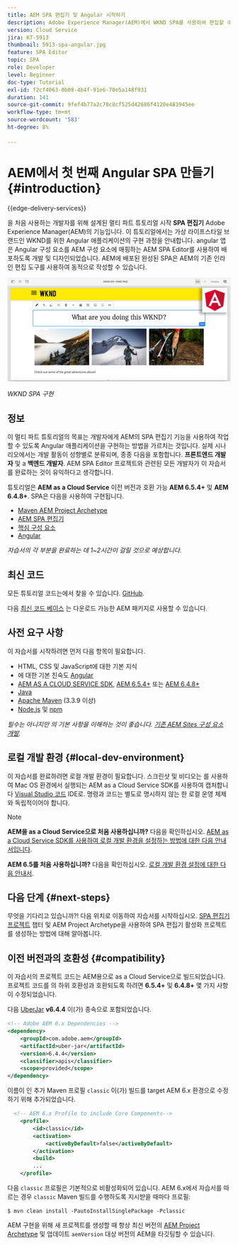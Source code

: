 ```yaml
---
title: AEM SPA 편집기 및 Angular 시작하기
description: Adobe Experience Manager(AEM)에서 WKND SPA를 사용하여 편집할 수 있는 첫 번째 Angular Single Page Application(SPA)을 개발합니다.
version: Cloud Service
jira: KT-5913
thumbnail: 5913-spa-angular.jpg
feature: SPA Editor
topic: SPA
role: Developer
level: Beginner
doc-type: Tutorial
exl-id: f2cf4063-0b08-4b4f-91e6-70e5a148f931
duration: 141
source-git-commit: 9fef4b77a2c70c8cf525d42686f4120e481945ee
workflow-type: tm+mt
source-wordcount: '583'
ht-degree: 8%

---
```


# AEM에서 첫 번째 Angular SPA 만들기 {#introduction}

{{edge-delivery-services}}

을 처음 사용하는 개발자를 위해 설계된 멀티 파트 튜토리얼 시작 **SPA 편집기** Adobe Experience Manager(AEM)의 기능입니다. 이 튜토리얼에서는 가상 라이프스타일 브랜드인 WKND를 위한 Angular 애플리케이션의 구현 과정을 안내합니다. angular 앱은 Angular 구성 요소를 AEM 구성 요소에 매핑하는 AEM SPA Editor를 사용하여 배포하도록 개발 및 디자인되었습니다. AEM에 배포된 완성된 SPA은 AEM의 기존 인라인 편집 도구를 사용하여 동적으로 작성할 수 있습니다.

![구현된 최종 SPA](assets/wknd-spa-implementation.png)

*WKND SPA 구현*

## 정보

이 멀티 파트 튜토리얼의 목표는 개발자에게 AEM의 SPA 편집기 기능을 사용하여 작업할 수 있도록 Angular 애플리케이션을 구현하는 방법을 가르치는 것입니다. 실제 시나리오에서는 개발 활동이 성향별로 분류되며, 종종 다음을 포함합니다. **프론트엔드 개발자** 및 a **백엔드 개발자**. AEM SPA Editor 프로젝트와 관련된 모든 개발자가 이 자습서를 완료하는 것이 유익하다고 생각합니다.

튜토리얼은 **AEM as a Cloud Service** 이전 버전과 호환 가능 **AEM 6.5.4+** 및 **AEM 6.4.8+**. SPA은 다음을 사용하여 구현됩니다.

* [Maven AEM Project Archetype](https://experienceleague.adobe.com/docs/experience-manager-core-components/using/developing/archetype/overview.html)
* [AEM SPA 편집기](https://experienceleague.adobe.com/docs/experience-manager-65/developing/headless/spas/spa-walkthrough.html#content-editing-experience-with-spa)
* [핵심 구성 요소](https://experienceleague.adobe.com/docs/experience-manager-core-components/using/introduction.html)
* [Angular](https://angular.io/)

*자습서의 각 부분을 완료하는 데 1~2시간이 걸릴 것으로 예상합니다.*

## 최신 코드

모든 튜토리얼 코드는에서 찾을 수 있습니다. [GitHub](https://github.com/adobe/aem-guides-wknd-spa).

다음 [최신 코드 베이스](https://github.com/adobe/aem-guides-wknd-spa/releases) 는 다운로드 가능한 AEM 패키지로 사용할 수 있습니다.

## 사전 요구 사항

이 자습서를 시작하려면 먼저 다음 항목이 필요합니다.

* HTML, CSS 및 JavaScript에 대한 기본 지식
* 에 대한 기본 친숙도 [Angular](https://angular.io/)
* [AEM AS A CLOUD SERVICE SDK](https://experienceleague.adobe.com/docs/experience-manager-learn/cloud-service/local-development-environment-set-up/aem-runtime.html#download-the-aem-as-a-cloud-service-sdk), [AEM 6.5.4+](https://helpx.adobe.com/experience-manager/aem-releases-updates.html#65) 또는 [AEM 6.4.8+](https://helpx.adobe.com/experience-manager/aem-releases-updates.html#64)
* [Java](https://downloads.experiencecloud.adobe.com/content/software-distribution/en/general.html)
* [Apache Maven](https://maven.apache.org/) (3.3.9 이상)
* [Node.js](https://nodejs.org/en/) 및 [npm](https://www.npmjs.com/)

*필수는 아니지만 의 기본 사항을 이해하는 것이 좋습니다. [기존 AEM Sites 구성 요소 개발](https://experienceleague.adobe.com/docs/experience-manager-learn/getting-started-wknd-tutorial-develop/overview.html).*

## 로컬 개발 환경 {#local-dev-environment}

이 자습서를 완료하려면 로컬 개발 환경이 필요합니다. 스크린샷 및 비디오는 를 사용하여 Mac OS 환경에서 실행되는 AEM as a Cloud Service SDK를 사용하여 캡처합니다 [Visual Studio 코드](https://code.visualstudio.com/) IDE로. 명령과 코드는 별도로 명시하지 않는 한 로컬 운영 체제와 독립적이어야 합니다.

>[!NOTE]
>
> **AEM을 as a Cloud Service으로 처음 사용하십니까?** 다음을 확인하십시오. [AEM as a Cloud Service SDK를 사용하여 로컬 개발 환경을 설정하는 방법에 대한 다음 안내서입니다](https://experienceleague.adobe.com/docs/experience-manager-learn/cloud-service/local-development-environment-set-up/overview.html?lang=ko-KR).
>
> **AEM 6.5를 처음 사용하십니까?** 다음을 확인하십시오. [로컬 개발 환경 설정에 대한 다음 안내서](https://experienceleague.adobe.com/docs/experience-manager-learn/foundation/development/set-up-a-local-aem-development-environment.html?lang=ko-KR).

## 다음 단계 {#next-steps}

무엇을 기다리고 있습니까?! 다음 위치로 이동하여 자습서를 시작하십시오. [SPA 편집기 프로젝트](create-project.md) 챕터 및 AEM Project Archetype을 사용하여 SPA 편집기 활성화 프로젝트를 생성하는 방법에 대해 알아봅니다.

## 이전 버전과의 호환성 {#compatibility}

이 자습서의 프로젝트 코드는 AEM용으로 as a Cloud Service으로 빌드되었습니다. 프로젝트 코드를 의 하위 호환성과 호환되도록 하려면 **6.5.4+** 및 **6.4.8+** 몇 가지 사항이 수정되었습니다.

다음 [UberJar](https://experienceleague.adobe.com/docs/experience-manager-65/developing/devtools/ht-projects-maven.html#what-is-the-uberjar) **v6.4.4** 이(가) 종속으로 포함되었습니다.

```xml
<!-- Adobe AEM 6.x Dependencies -->
<dependency>
    <groupId>com.adobe.aem</groupId>
    <artifactId>uber-jar</artifactId>
    <version>6.4.4</version>
    <classifier>apis</classifier>
    <scope>provided</scope>
</dependency>
```

이름이 인 추가 Maven 프로필 `classic` 이(가) 빌드를 target AEM 6.x 환경으로 수정하기 위해 추가되었습니다.

```xml
  <!-- AEM 6.x Profile to include Core Components-->
    <profile>
        <id>classic</id>
        <activation>
            <activeByDefault>false</activeByDefault>
        </activation>
        <build>
        ...
    </profile>
```

다음 `classic` 프로필은 기본적으로 비활성화되어 있습니다. AEM 6.x에서 자습서를 따르는 경우 `classic` Maven 빌드를 수행하도록 지시받을 때마다 프로필:

```shell
$ mvn clean install -PautoInstallSinglePackage -Pclassic
```

AEM 구현을 위해 새 프로젝트를 생성할 때 항상 최신 버전의 [AEM Project Archetype](https://github.com/adobe/aem-project-archetype) 및 업데이트 `aemVersion` 대상 버전의 AEM을 타깃팅할 수 있습니다.
